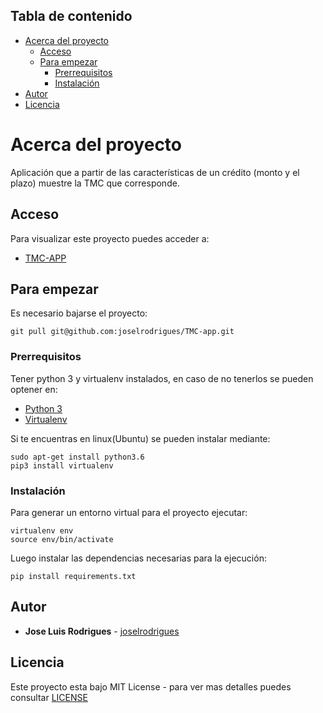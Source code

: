 ## Tabla de contenido

* [Acerca del proyecto](#acerca-del-proyecto)
    * [Acceso](#para-empezar)
    * [Para empezar](#para-empezar)
        * [Prerrequisitos](#prerrequisitos)
        * [Instalación](#instalación)
* [Autor](#autor)
* [Licencia](#licencia)

# Acerca del proyecto

Aplicación que a partir de las características de un crédito (monto y el plazo) muestre la TMC que corresponde.

## Acceso

Para visualizar este proyecto puedes acceder a:

* [TMC-APP](https://tmc-app.herokuapp.com/)

## Para empezar

Es necesario bajarse el proyecto:

```
git pull git@github.com:joselrodrigues/TMC-app.git
```

### Prerrequisitos

Tener python 3 y virtualenv instalados, en caso de no tenerlos se pueden optener en: 

* [Python 3](https://www.python.org/downloads/)
* [Virtualenv](https://github.com/pypa/virtualenv)

Si te encuentras en linux(Ubuntu) se pueden instalar mediante:

```
sudo apt-get install python3.6
pip3 install virtualenv
```

### Instalación

Para generar un entorno virtual para el proyecto ejecutar:

```
virtualenv env
source env/bin/activate
```

Luego instalar las dependencias necesarias para la ejecución:

```
pip install requirements.txt
```

## Autor

* **Jose Luis Rodrigues** - [joselrodrigues](https://github.com/joselrodrigues)


## Licencia

Este proyecto esta bajo MIT License - para ver mas detalles puedes consultar [LICENSE](LICENSE) 


